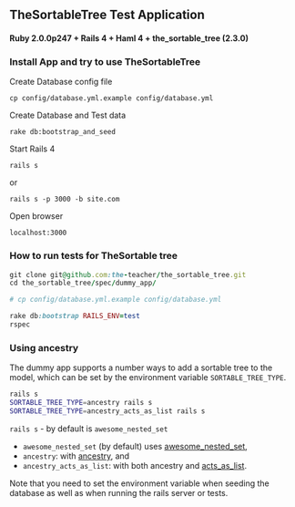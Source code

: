 ## TheSortableTree Test Application

#### Ruby 2.0.0p247 + Rails 4 + Haml 4 + the_sortable_tree (2.3.0)


### Install App and try to use TheSortableTree

Create Database config file

```
cp config/database.yml.example config/database.yml
```

Create Database and Test data

```
rake db:bootstrap_and_seed
```

Start Rails 4

```
rails s
```

or

```
rails s -p 3000 -b site.com
```

Open browser

```
localhost:3000
```

### How to run tests for TheSortable tree

```ruby
git clone git@github.com:the-teacher/the_sortable_tree.git
cd the_sortable_tree/spec/dummy_app/

# cp config/database.yml.example config/database.yml

rake db:bootstrap RAILS_ENV=test
rspec
```


### Using ancestry

The dummy app supports a number ways to add a sortable tree to the model, which can be
set by the environment variable `SORTABLE_TREE_TYPE`.

```sh
rails s
SORTABLE_TREE_TYPE=ancestry rails s
SORTABLE_TREE_TYPE=ancestry_acts_as_list rails s
```

`rails s`  - by default is `awesome_nested_set`

* `awesome_nested_set` (by default) uses [awesome\_nested\_set](https://github.com/collectiveidea/awesome_nested_set),
* `ancestry`: with [ancestry](https://github.com/stefankroes/ancestry), and
* `ancestry_acts_as_list`: with both ancestry and [acts_as_list](https://github.com/swanandp/acts_as_list).

Note that you need to set the environment variable when seeding the database as well as when
running the rails server or tests.
